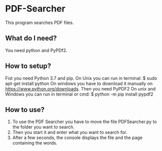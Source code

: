 # PDF-Searcher
This program searches PDF files.
## What do I need?
You need python and PyPDf2.
## How to setup?
Fist you need Python 3.7 and pip.
On Unix you can run in terminal:
$ sudo apt-get install python
On windows you have to download it manually on https://www.python.org/downloads.
Then you need PyPDF2
On unix and Windows you can run in terminal or cmd:
$ python -m pip install pypdf2
## How to use?
1. To use the PDF Searcher you have to move the file PDFSearcher.py to the folder you want to search.
2. Then you start it and enter what you want to search for.
3. After a few seconds, the console displays the file and the page containing the words.
